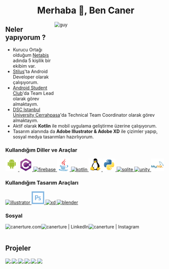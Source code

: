 <h1 align="center">Merhaba 👋, Ben Caner</h1>

<img align="right" height="270px" alt="guy" width="350" src="https://i.pinimg.com/originals/e4/26/70/e426702edf874b181aced1e2fa5c6cde.gif" /> </a>

<h2 align="left">Neler yapıyorum ?</h2>

* Kurucu Ortağı olduğum [Netabis](https://play.google.com/store/apps/dev?id=9166779984501256088) adında 5 kişilik bir ekibim var. 
* [Stilus](https://stilus.com.tr/)'ta Android Developer olarak çalışıyorum.
* [Android Student Club](https://www.linkedin.com/company/android-student-club/)'da Team Lead olarak görev almaktayım.
* [DSC Istanbul University Cerrahpasa](https://www.linkedin.com/company/dsciuc)'da Technical Team Coordinator olarak görev almaktayım.
* Aktif olarak **Kotlin** ile mobil uygulama geliştirme üzerine çalışıyorum.
* Tasarım alanında da **Adobe Illustrator & Adobe XD** ile çizimler yapıp, sosyal medya tasarımları hazırlıyorum.

<h3 align="left">Kullandığım Diller ve Araçlar</h3>
<p align="left"> <a href="https://developer.android.com" target="_blank"> <img src="https://raw.githubusercontent.com/devicons/devicon/master/icons/android/android-original-wordmark.svg" alt="android" width="40" height="40"/> </a>  <a href="https://www.w3schools.com/cs/" target="_blank"> <img src="https://raw.githubusercontent.com/devicons/devicon/master/icons/csharp/csharp-original.svg" alt="csharp" width="40" height="40"/> </a> <a href="https://firebase.google.com/" target="_blank"> <img src="https://www.vectorlogo.zone/logos/firebase/firebase-icon.svg" alt="firebase" width="40" height="40"/> </a>  <a href="https://www.java.com" target="_blank"> <img src="https://raw.githubusercontent.com/devicons/devicon/master/icons/java/java-original.svg" alt="java" width="40" height="40"/> </a> <a href="https://kotlinlang.org" target="_blank"> <img src="https://www.vectorlogo.zone/logos/kotlinlang/kotlinlang-icon.svg" alt="kotlin" width="40" height="40"/> </a> <a href="https://www.linux.org/" target="_blank"> <img src="https://raw.githubusercontent.com/devicons/devicon/master/icons/linux/linux-original.svg" alt="linux" width="40" height="40"/> </a> <a href="https://www.python.org" target="_blank"> <img src="https://raw.githubusercontent.com/devicons/devicon/master/icons/python/python-original.svg" alt="python" width="40" height="40"/> </a> <a href="https://www.sqlite.org/" target="_blank"> <img src="https://www.vectorlogo.zone/logos/sqlite/sqlite-icon.svg" alt="sqlite" width="40" height="40"/> </a> <a href="https://unity.com/" target="_blank"> <img src="https://www.vectorlogo.zone/logos/unity3d/unity3d-icon.svg" alt="unity" width="40" height="40"/> </a> <a href="https://www.mysql.com/" target="_blank"> <img src="https://raw.githubusercontent.com/devicons/devicon/master/icons/mysql/mysql-original-wordmark.svg" alt="mysql" width="40" height="40"/> </a> 

<h3 align="left">Kullandığım Tasarım Araçları</h3>
<p align="left"> <a href="https://www.adobe.com/in/products/illustrator.html" target="_blank"> <img src="https://www.vectorlogo.zone/logos/adobe_illustrator/adobe_illustrator-icon.svg" alt="illustrator" width="40" height="40"/> </a> <a href="https://www.photoshop.com/en" target="_blank"> <img src="https://raw.githubusercontent.com/devicons/devicon/master/icons/photoshop/photoshop-line.svg" alt="photoshop" width="40" height="40"/> </a> <a href="https://www.adobe.com/products/xd.html" target="_blank"> <img src="https://cdn.worldvectorlogo.com/logos/adobe-xd.svg" alt="xd" width="40" height="40"/> </a> <a href="https://www.blender.org/" target="_blank"> <img src="https://download.blender.org/branding/community/blender_community_badge_white.svg" alt="blender" width="40" height="40"/> </a> </p>

<h3 align="left">Sosyal</h3>

[<img align="left" alt="canerture.com" height="30px" src="https://image.flaticon.com/icons/png/512/876/876610.png" />][website]
[<img align="left" alt="canerture | LinkedIn" height="30px" src="https://www.flaticon.com/svg/static/icons/svg/725/725337.svg"/>][linkedin]
[<img align="left" alt="canerture | Instagram" height="30px" src="https://image.flaticon.com/icons/svg/725/725278.svg" />][instagram]

[website]: http://canerture.com/
[instagram]: https://www.instagram.com/cnrture/
[linkedin]: https://www.linkedin.com/in/cnrture/

</br>
</br>

<h2 align="left">Projeler</h2>

<a href="https://github.com/cnrture/TwitterCloneApp">
  <img align="center" src="https://github-readme-stats.vercel.app/api/pin/?username=cnrture&repo=TwitterCloneApp&theme=tokyonight" />
</a>

<a href="https://github.com/cnrture/BooksApp">
  <img align="center" src="https://github-readme-stats.vercel.app/api/pin/?username=cnrture&repo=BooksApp&theme=tokyonight" />
</a>

<a href="https://github.com/cnrture/JetpackCompose-NumberPredictionApp">
  <img align="center" src="https://github-readme-stats.vercel.app/api/pin/?username=cnrture&repo=JetpackCompose-NumberPredictionApp&theme=tokyonight" />
</a>

<a href="https://github.com/cnrture/InstagramCloneApp">
  <img align="center" src="https://github-readme-stats.vercel.app/api/pin/?username=cnrture&repo=InstagramCloneApp&theme=tokyonight" />
</a>

<a href="https://github.com/cnrture/EngelliArabaOyunu">
  <img align="center" src="https://github-readme-stats.vercel.app/api/pin/?username=cnrture&repo=EngelliArabaOyunu&theme=tokyonight" />
</a>

<a href="https://github.com/cnrture/AAGameClone">
  <img align="center" src="https://github-readme-stats.vercel.app/api/pin/?username=cnrture&repo=AAGameClone&theme=tokyonight" />
</a>
